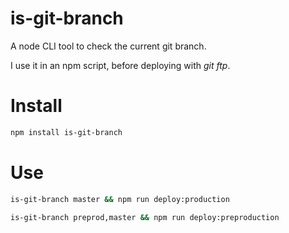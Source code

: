 # is-git-branch

A node CLI tool to check the current git branch.

I use it in an npm script, before deploying with _git ftp_.


# Install

```bash
npm install is-git-branch
```

# Use

```bash
is-git-branch master && npm run deploy:production
```

```bash
is-git-branch preprod,master && npm run deploy:preproduction
```
